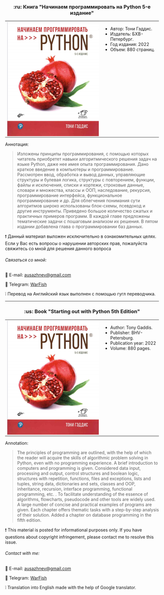 <h3 align="center"> :ru: Книга "Начинаем программировать на Python 5-е издание" </h3>
<table align="center">
<tr>
    <td width="300" align="right">
    <img src = "oblozka.png" width = "300" align = "right" />
    </td>
    <td align="left" valign="top">
        <ul>
        <li>Автор: Тони Гэддис.</li>
        <li>Издатель: БХВ-Петербург.</li>
        <li>Год издания: 2022</li>
        <li>Объем: 880 страниц.</li>
        </ul>
    </td>
</tr>
</table>

Аннотация:

> Изложены принципы программирования, с помощью которых читатель приобретет навыки алгоритмического решения задач на языке Python, даже нее имея опыта программирования. Дано краткое введение в компьютеры и программирование. Рассмотрен ввод, обработка и вывод данных, управляющие структуры и булевая логика, структуры с повторением, функции, файлы и исключения, списки и кортежи, строковые данные, словари и множества, классы и ООП, наследование, рекурсия, программирование интерфейса, функциональное программирование и др. 
> Для облегчения понимания сути алгоритмов широко использованы блок-схемы, псевдокод и другие инструменты. Приведено большое количество сжатых и практичных примеров программ. В каждой главе предложены тематические задачи с пошаговым анализом их решения.
> В пятом издании добавлена глава о программировании баз данных.

:exclamation: Данный материал выложен исключительно в ознакомительных целях. Если у Вас есть вопросы о нарушении авторских прав, пожалуйста свяжитесь со мной для решения данного вопроса

###### Связаться со мной:
:e-mail: E-mail: [ausazhnev@gmail.com](mailto:ausazhnev@gmail.com)

:scroll: Telegram: [WarFish](https://t.me/ausazhnev)

:grey_exclamation: Перевод на Английский язык выполнен с помощью гугл переводчика.

___

<h3 align="center"> :us: Book "Starting out with Python 5th Edition" </h3>
<table align="center">
<tr>
    <td width="300" align="right">
    <img src = "oblozka.png" width = "300" align = "right" />
    </td>
    <td align="left" valign="top">
        <ul>
        <li>Author: Tony Gaddis.</li>
        <li>Publisher: BHV-Petersburg.</li>
        <li>Publication year: 2022</li>
        <li>Volume: 880 pages.</li>
        </ul>
    </td>
</tr>
</table>

Annotation:

> The principles of programming are outlined, with the help of which the reader will acquire the skills of algorithmic problem solving in Python, even with no programming experience. A brief introduction to computers and programming is given. Considered data input, processing and output, control structures and boolean logic, structures with repetition, functions, files and exceptions, lists and tuples, string data, dictionaries and sets, classes and OOP, inheritance, recursion, interface programming, functional programming, etc. .
> To facilitate understanding of the essence of algorithms, flowcharts, pseudocode and other tools are widely used. A large number of concise and practical examples of programs are given. Each chapter offers thematic tasks with a step-by-step analysis of their solution.
> Added a chapter on database programming in the fifth edition.

:exclamation: This material is posted for informational purposes only. If you have questions about copyright infringement, please contact me to resolve this issue.

###### Contact with me:
:e-mail: E-mail: [ausazhnev@gmail.com](mailto:ausazhnev@gmail.com)

:scroll: Telegram: [WarFish](https://t.me/ausazhnev)

:grey_exclamation: Translation into English made with the help of Google translator.